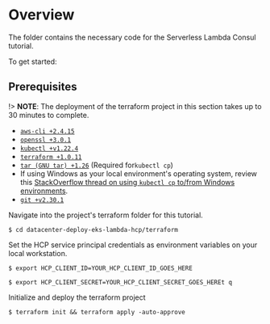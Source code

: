 # Overview

The folder contains the necessary code for the Serverless Lambda Consul tutorial.

To get started:

## Prerequisites

!> **NOTE**: The deployment of the terraform project in this section takes up to 30 minutes to complete.


- [`aws-cli +2.4.15`](https://github.com/aws/aws-cli/releases/tag/2.4.15)
- [`openssl +3.0.1`](https://github.com/openssl/openssl/releases/tag/openssl-3.0.1)
- [`kubectl +v1.22.4`](https://kubernetes.io/docs/tasks/tools/)
- [`terraform +1.0.11`](https://github.com/hashicorp/terraform/releases/tag/v1.0.6)
- [`tar (GNU tar) +1.26`](https://www.gnu.org/software/tar/) (Required for`kubectl cp`)
- If using Windows as your local environment's operating system, review this [StackOverflow thread on using `kubectl cp` to/from Windows environments](https://stackoverflow.com/questions/47782819/copying-files-to-from-windows-container-on-a-k8s-cluster).
- [`git +v2.30.1`](https://github.com/git-guides/install-git)


    
Navigate into the project's terraform folder for this tutorial.

  ```shell
  $ cd datacenter-deploy-eks-lambda-hcp/terraform
  ```

Set the HCP service principal credentials as environment variables on your local workstation.

  ```shell
  $ export HCP_CLIENT_ID=YOUR_HCP_CLIENT_ID_GOES_HERE
  ```

  ```shell
  $ export HCP_CLIENT_SECRET=YOUR_HCP_CLIENT_SECRET_GOES_HEREt q
  ```
Initialize and deploy the terraform project

  ```shell
  $ terraform init && terraform apply -auto-approve
  ```
